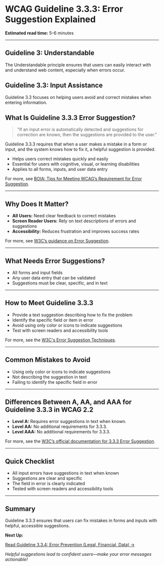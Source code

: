 <!---
title: 3.3.3 - Error Suggestion
series: Making the Web Accessible for All
description: A practical guide to WCAG Guideline 3.3.3 (Error Suggestion)—what it means, why it matters, and how to help users fix mistakes with helpful suggestions.
keywords: wcag 3.3.3, error suggestion, accessibility, web standards, form validation, user experience
image: WCAG-Series-3-3-3.png
imageAlt: Blue text on yellow background saying, "Web Content Accessibiilty Guiedlines (WCAG) 3.3.3 Explained, Error Suggestion"
status: published
date: 2025-07-03
excerpt: This guideline helps users fix mistakes with helpful error suggestions.
--->

# **WCAG Guideline 3.3.3: Error Suggestion Explained**

**Estimated read time:** 5–6 minutes

---

## **Guideline 3: Understandable**

The Understandable principle ensures that users can easily interact with and understand web content, especially when errors occur.

## **Guideline 3.3: Input Assistance**

Guideline 3.3 focuses on helping users avoid and correct mistakes when entering information.

## **What Is Guideline 3.3.3 Error Suggestion?**

<!-- [Illustration: Form with a helpful error suggestion message] -->

> "If an input error is automatically detected and suggestions for correction are known, then the suggestions are provided to the user."

Guideline 3.3.3 requires that when a user makes a mistake in a form or input, and the system knows how to fix it, a helpful suggestion is provided.

- Helps users correct mistakes quickly and easily
- Essential for users with cognitive, visual, or learning disabilities
- Applies to all forms, inputs, and user data entry

For more, see [BOIA: Tips for Meeting WCAG’s Requirement for Error Suggestion](https://www.boia.org/blog/tips-for-meeting-wcags-requirement-for-error-suggestion).

---

## **Why Does It Matter?**

<!-- [Infographic: Form with a helpful error suggestion message] -->

- **All Users:** Need clear feedback to correct mistakes
- **Screen Reader Users:** Rely on text descriptions of errors and suggestions
- **Accessibility:** Reduces frustration and improves success rates

For more, see [W3C’s guidance on Error Suggestion](https://www.w3.org/WAI/WCAG22/Understanding/error-suggestion.html).

---

## **What Needs Error Suggestions?**

<!-- [Grid: Form fields, error messages, and suggestions] -->

- All forms and input fields
- Any user data entry that can be validated
- Suggestions must be clear, specific, and in text

---

## **How to Meet Guideline 3.3.3**

<!-- [Side-by-side: Good example (clear suggestion next to field) vs. Bad example (no suggestion or only color)] -->

- Provide a text suggestion describing how to fix the problem
- Identify the specific field or item in error
- Avoid using only color or icons to indicate suggestions
- Test with screen readers and accessibility tools

For more, see the [W3C's Error Suggestion Techniques](https://www.w3.org/WAI/WCAG22/Techniques/general/G84).

---

## **Common Mistakes to Avoid**

<!-- [Do/Don't graphic: Left side with clear text suggestion, right side with only color or icon] -->

- Using only color or icons to indicate suggestions
- Not describing the suggestion in text
- Failing to identify the specific field in error

---

## **Differences Between A, AA, and AAA for Guideline 3.3.3 in WCAG 2.2**

<!-- [Infographic: Three columns labeled A, AA, AAA with example requirements for each] -->

- **Level A:** Requires error suggestions in text when known.
- **Level AA:** No additional requirements for 3.3.3.
- **Level AAA:** No additional requirements for 3.3.3.

For more, see the [W3C’s official documentation for 3.3.3 Error Suggestion](https://www.w3.org/WAI/WCAG22/Understanding/error-suggestion.html).

---

## **Quick Checklist**

<!-- [Checklist graphic: Icons for suggestion, form, and text message] -->

- All input errors have suggestions in text when known
- Suggestions are clear and specific
- The field in error is clearly indicated
- Tested with screen readers and accessibility tools

---

## **Summary**

<!-- [Illustration: User correcting a form error with helpful suggestion] -->

Guideline 3.3.3 ensures that users can fix mistakes in forms and inputs with helpful, accessible suggestions.

**Next Up:**

[Read Guideline 3.3.4: Error Prevention (Legal, Financial, Data) →](WCAG-Guideline-3-3-4-Error-Prevention-Legal-Financial-Data-Explained)

*Helpful suggestions lead to confident users—make your error messages actionable!*
